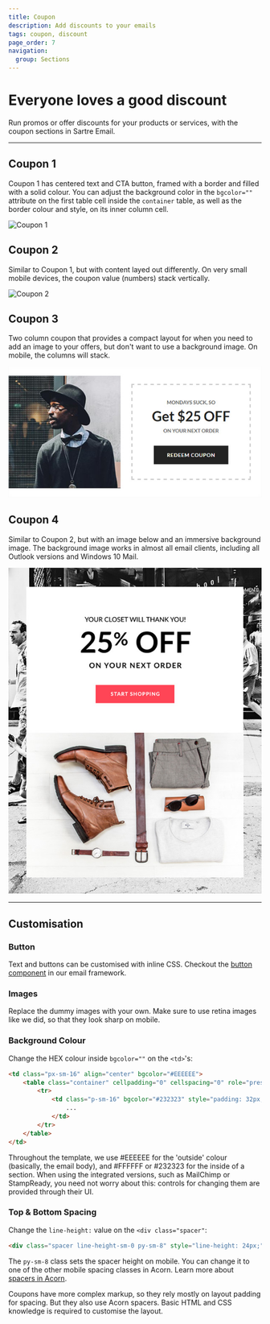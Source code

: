 ```yaml
---
title: Coupon
description: Add discounts to your emails
tags: coupon, discount
page_order: 7
navigation:
  group: Sections
---
```


# Everyone loves a good discount

Run promos or offer discounts for your products or services, with the coupon sections in Sartre Email.

---

## Coupon 1

Coupon 1 has centered text and CTA button, framed with a border and filled with a solid colour. You can adjust the background color in the `bgcolor=""` attribute on the first table cell inside the `container` table, as well as the border colour and style, on its inner column cell.

![Coupon 1](/img/email/sartre/sections/coupon-1.png)

## Coupon 2

Similar to Coupon 1, but with content layed out differently. On very small mobile devices, the coupon value (numbers) stack vertically.

![Coupon 2](/img/email/sartre/sections/coupon-2.png)

## Coupon 3

Two column coupon that provides a compact layout for when you need to add an image to your offers, but don't want to use a background image. On mobile, the columns will stack.

![Coupon 3](/img/email/sartre/sections/coupon-3.jpg)

## Coupon 4

Similar to Coupon 2, but with an image below and an immersive background image. The background image works in almost all email clients, including all Outlook versions and Windows 10 Mail.

![Coupon 4](/img/email/sartre/sections/coupon-4.jpg)

---

## Customisation

### Button

Text and buttons can be customised with inline CSS. Checkout the [button component](https://thememountain.github.io/documentation/acorn/components/buttons.html) in our email framework.

### Images

Replace the dummy images with your own. Make sure to use retina images like we did, so that they look sharp on mobile.

### Background Colour

Change the HEX colour inside `bgcolor=""` on the `<td>`'s:

```html
<td class="px-sm-16" align="center" bgcolor="#EEEEEE">
    <table class="container" cellpadding="0" cellspacing="0" role="presentation" width="600">
        <tr>
            <td class="p-sm-16" bgcolor="#232323" style="padding: 32px;">
                ...
            </td>
        </tr>
    </table>
</td>
```

Throughout the template, we use #EEEEEE for the 'outside' colour (basically, the email body), and #FFFFFF or #232323 for the inside of a section. When using the integrated versions, such as MailChimp or StampReady, you need not worry about this: controls for changing them are provided through their UI.

### Top & Bottom Spacing

Change the `line-height:` value on the `<div class="spacer"`: 

```html
<div class="spacer line-height-sm-0 py-sm-8" style="line-height: 24px;">&zwnj;</div>
```

The `py-sm-8` class sets the spacer height on mobile. You can change it to one of the other mobile spacing classes in Acorn. Learn more about [spacers in Acorn](https://thememountain.github.io/documentation/acorn/utilities/spacing.html).

Coupons have more complex markup, so they rely mostly on layout padding for spacing. But they also use Acorn spacers. Basic HTML and CSS knowledge is required to customise the layout.

